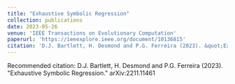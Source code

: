```yaml
---
title: "Exhaustive Symbolic Regression"
collection: publications
date: 2023-05-26
venue: 'IEEE Transactions on Evolutionary Computation'
paperurl: 'https://ieeexplore.ieee.org/document/10136815'
citation: 'D.J. Bartlett, H. Desmond and P.G. Ferreira (2023). &quot;Exhaustive Symbolic Regression.&quot; <i>arXiv:2211.11461</i>.'
---
```


Recommended citation: D.J. Bartlett, H. Desmond and P.G. Ferreira (2023). "Exhaustive Symbolic Regression." arXiv:2211.11461

